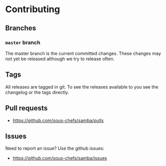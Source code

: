 # Contributing

## Branches

### `master` branch

The master branch is the current committed changes. These changes may not yet be released although we try to release often.

## Tags

All releases are tagged in git. To see the releases available to you see the changelog or the tags directly.


## Pull requests

- <https://github.com/sous-chefs/samba/pulls>

## Issues

Need to report an issue? Use the github issues:

- <https://github.com/sous-chefs/samba/issues>
